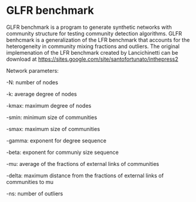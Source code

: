 # GLFR benchmark

GLFR benchmark is a program to generate synthetic networks with community structure for testing community detection algorithms. GLFR benhcmark is a generalization of the LFR benchmark that accounts for the heterogeneity in community mixing fractions and outliers. The original implemenation of the LFR benchmark created by Lancichinetti can be download at https://sites.google.com/site/santofortunato/inthepress2		
 
Network parameters:

-N: number of nodes

-k: average degree of nodes

-kmax: maximum degree of nodes

-smin: minimum size of communities

-smax: maximum size of communities

-gamma: exponent for degree sequence

-beta: exponent for communiy size sequence

-mu: average of the fractions of external links of communities

-delta: maximum distance from the fractions of external links of communities to mu

-ns: number of outliers
